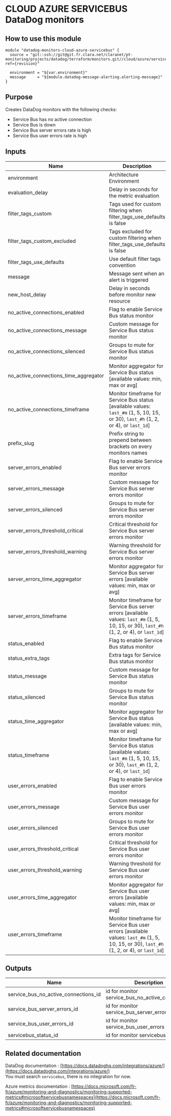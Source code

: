# CLOUD AZURE SERVICEBUS DataDog monitors

## How to use this module

```
module "datadog-monitors-cloud-azure-servicebus" {
  source = "git::ssh://git@git.fr.clara.net/claranet/pt-monitoring/projects/datadog/terraform/monitors.git//cloud/azure/servicebus?ref={revision}"

  environment = "${var.environment}"
  message     = "${module.datadog-message-alerting.alerting-message}"
}

```

## Purpose

Creates DataDog monitors with the following checks:

- Service Bus has no active connection
- Service Bus is down
- Service Bus server errors rate is high
- Service Bus user errors rate is high

## Inputs

| Name | Description | Type | Default | Required |
|------|-------------|:----:|:-----:|:-----:|
| environment | Architecture Environment | string | n/a | yes |
| evaluation\_delay | Delay in seconds for the metric evaluation | string | `"900"` | no |
| filter\_tags\_custom | Tags used for custom filtering when filter_tags_use_defaults is false | string | `"*"` | no |
| filter\_tags\_custom\_excluded | Tags excluded for custom filtering when filter_tags_use_defaults is false | string | `""` | no |
| filter\_tags\_use\_defaults | Use default filter tags convention | string | `"true"` | no |
| message | Message sent when an alert is triggered | string | n/a | yes |
| new\_host\_delay | Delay in seconds before monitor new resource | string | `"300"` | no |
| no\_active\_connections\_enabled | Flag to enable Service Bus status monitor | string | `"true"` | no |
| no\_active\_connections\_message | Custom message for Service Bus status monitor | string | `""` | no |
| no\_active\_connections\_silenced | Groups to mute for Service Bus status monitor | map | `{}` | no |
| no\_active\_connections\_time\_aggregator | Monitor aggregator for Service Bus status [available values: min, max or avg] | string | `"max"` | no |
| no\_active\_connections\_timeframe | Monitor timeframe for Service Bus status [available values: `last_#m` (1, 5, 10, 15, or 30), `last_#h` (1, 2, or 4), or `last_1d`] | string | `"last_5m"` | no |
| prefix\_slug | Prefix string to prepend between brackets on every monitors names | string | `""` | no |
| server\_errors\_enabled | Flag to enable Service Bus server errors monitor | string | `"true"` | no |
| server\_errors\_message | Custom message for Service Bus server errors monitor | string | `""` | no |
| server\_errors\_silenced | Groups to mute for Service Bus server errors monitor | map | `{}` | no |
| server\_errors\_threshold\_critical | Critical threshold for Service Bus server errors monitor | string | `"90"` | no |
| server\_errors\_threshold\_warning | Warning threshold for Service Bus server errors monitor | string | `"50"` | no |
| server\_errors\_time\_aggregator | Monitor aggregator for Service Bus server errors [available values: min, max or avg] | string | `"min"` | no |
| server\_errors\_timeframe | Monitor timeframe for Service Bus server errors [available values: `last_#m` (1, 5, 10, 15, or 30), `last_#h` (1, 2, or 4), or `last_1d`] | string | `"last_5m"` | no |
| status\_enabled | Flag to enable Service Bus status monitor | string | `"true"` | no |
| status\_extra\_tags | Extra tags for Service Bus status monitor | list | `[]` | no |
| status\_message | Custom message for Service Bus status monitor | string | `""` | no |
| status\_silenced | Groups to mute for Service Bus status monitor | map | `{}` | no |
| status\_time\_aggregator | Monitor aggregator for Service Bus status [available values: min, max or avg] | string | `"max"` | no |
| status\_timeframe | Monitor timeframe for Service Bus status [available values: `last_#m` (1, 5, 10, 15, or 30), `last_#h` (1, 2, or 4), or `last_1d`] | string | `"last_5m"` | no |
| user\_errors\_enabled | Flag to enable Service Bus user errors monitor | string | `"true"` | no |
| user\_errors\_message | Custom message for Service Bus user errors monitor | string | `""` | no |
| user\_errors\_silenced | Groups to mute for Service Bus user errors monitor | map | `{}` | no |
| user\_errors\_threshold\_critical | Critical threshold for Service Bus user errors monitor | string | `"90"` | no |
| user\_errors\_threshold\_warning | Warning threshold for Service Bus user errors monitor | string | `"50"` | no |
| user\_errors\_time\_aggregator | Monitor aggregator for Service Bus user errors [available values: min, max or avg] | string | `"min"` | no |
| user\_errors\_timeframe | Monitor timeframe for Service Bus user errors [available values: `last_#m` (1, 5, 10, 15, or 30), `last_#h` (1, 2, or 4), or `last_1d`] | string | `"last_5m"` | no |

## Outputs

| Name | Description |
|------|-------------|
| service\_bus\_no\_active\_connections\_id | id for monitor service_bus_no_active_connections |
| service\_bus\_server\_errors\_id | id for monitor service_bus_server_errors |
| service\_bus\_user\_errors\_id | id for monitor service_bus_user_errors |
| servicebus\_status\_id | id for monitor servicebus_status |

## Related documentation

DataDog documentation : [https://docs.datadoghq.com/integrations/azure/](https://docs.datadoghq.com/integrations/azure/)  
You must search `servicebus`, there is no integration for now.

Azure metrics documentation : [https://docs.microsoft.com/fr-fr/azure/monitoring-and-diagnostics/monitoring-supported-metrics#microsoftservicebusnamespaces](https://docs.microsoft.com/fr-fr/azure/monitoring-and-diagnostics/monitoring-supported-metrics#microsoftservicebusnamespaces)
